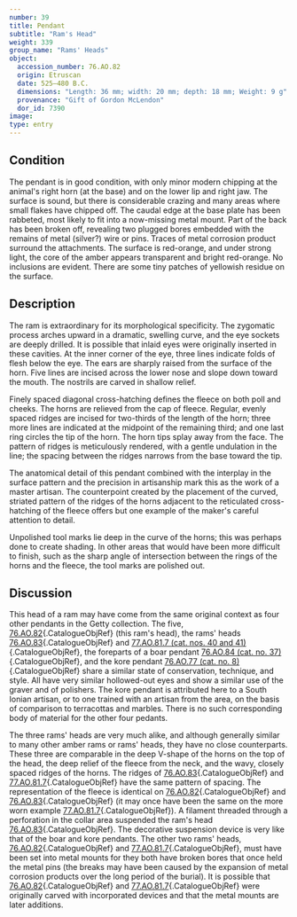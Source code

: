 ```yaml
---
number: 39
title: Pendant
subtitle: "Ram's Head"
weight: 339
group_name: "Rams' Heads"
object:
  accession_number: 76.AO.82
  origin: Etruscan
  date: 525–480 B.C.
  dimensions: "Length: 36 mm; width: 20 mm; depth: 18 mm; Weight: 9 g"
  provenance: "Gift of Gordon McLendon"
  dor_id: 7390
image:
type: entry
---
```


## Condition

The pendant is in good condition, with only minor modern chipping at the animal's right horn (at the base) and on the lower lip and right jaw. The surface is sound, but there is considerable crazing and many areas where small flakes have chipped off. The caudal edge at the base plate has been rabbeted, most likely to fit into a now-missing metal mount. Part of the back has been broken off, revealing two plugged bores embedded with the remains of metal (silver?) wire or pins. Traces of metal corrosion product surround the attachments. The surface is red-orange, and under strong light, the core of the amber appears transparent and bright red-orange. No inclusions are evident. There are some tiny patches of yellowish residue on the surface.

## Description

The ram is extraordinary for its morphological specificity. The zygomatic process arches upward in a dramatic, swelling curve, and the eye sockets are deeply drilled. It is possible that inlaid eyes were originally inserted in these cavities. At the inner corner of the eye, three lines indicate folds of flesh below the eye. The ears are sharply raised from the surface of the horn. Five lines are incised across the lower nose and slope down toward the mouth. The nostrils are carved in shallow relief.

Finely spaced diagonal cross-hatching defines the fleece on both poll and cheeks. The horns are relieved from the cap of fleece. Regular, evenly spaced ridges are incised for two-thirds of the length of the horn; three more lines are indicated at the midpoint of the remaining third; and one last ring circles the tip of the horn. The horn tips splay away from the face. The pattern of ridges is meticulously rendered, with a gentle undulation in the line; the spacing between the ridges narrows from the base toward the tip.

The anatomical detail of this pendant combined with the interplay in the surface pattern and the precision in artisanship mark this as the work of a master artisan. The counterpoint created by the placement of the curved, striated pattern of the ridges of the horns adjacent to the reticulated cross-hatching of the fleece offers but one example of the maker's careful attention to detail.

Unpolished tool marks lie deep in the curve of the horns; this was perhaps done to create shading. In other areas that would have been more difficult to finish, such as the sharp angle of intersection between the rings of the horns and the fleece, the tool marks are polished out.

## Discussion

This head of a ram may have come from the same original context as four other pendants in the Getty collection. The five, [76.AO.82](#cat-76.AO.82){.CatalogueObjRef} (this ram's head), the rams' heads [76.AO.83](#cat-76.AO.83){.CatalogueObjRef} and [77.AO.81.7 (cat. nos. 40 and 41)](#cat-77.AO.81.7){.CatalogueObjRef}, the foreparts of a boar pendant [76.AO.84 (cat. no. 37)](#cat-76.AO.84){.CatalogueObjRef}, and the kore pendant [76.AO.77 (cat. no. 8)](#cat-76.AO.77){.CatalogueObjRef} share a similar state of conservation, technique, and style. All have very similar hollowed-out eyes and show a similar use of the graver and of polishers. The kore pendant is attributed here to a South Ionian artisan, or to one trained with an artisan from the area, on the basis of comparison to terracottas and marbles. There is no such corresponding body of material for the other four pedants.

The three rams' heads are very much alike, and although generally similar to many other amber rams or rams' heads, they have no close counterparts. These three are comparable in the deep V-shape of the horns on the top of the head, the deep relief of the fleece from the neck, and the wavy, closely spaced ridges of the horns. The ridges of [76.AO.83](#cat-76.AO.83){.CatalogueObjRef} and [77.AO.81.7](#cat-77.AO.81.7){.CatalogueObjRef} have the same pattern of spacing. The representation of the fleece is identical on [76.AO.82](#cat-76.AO.82){.CatalogueObjRef} and [76.AO.83](#cat-76.AO.83){.CatalogueObjRef} (it may once have been the same on the more worn example [77.AO.81.7](#cat-77.AO.81.7){.CatalogueObjRef}). A filament threaded through a perforation in the collar area suspended the ram's head [76.AO.83](#cat-76.AO.83){.CatalogueObjRef}. The decorative suspension device is very like that of the boar and kore pendants. The other two rams' heads, [76.AO.82](#cat-76.AO.82){.CatalogueObjRef} and [77.AO.81.7](#cat-77.AO.81.7){.CatalogueObjRef}, must have been set into metal mounts for they both have broken bores that once held the metal pins (the breaks may have been caused by the expansion of metal corrosion products over the long period of the burial). It is possible that [76.AO.82](#cat-76.AO.82){.CatalogueObjRef} and [77.AO.81.7](#cat-77.AO.81.7){.CatalogueObjRef} were originally carved with incorporated devices and that the metal mounts are later additions.
